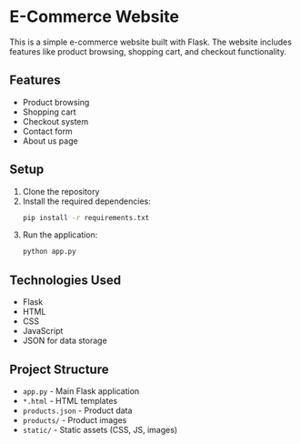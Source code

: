 # E-Commerce Website

This is a simple e-commerce website built with Flask. The website includes features like product browsing, shopping cart, and checkout functionality.

## Features

- Product browsing
- Shopping cart
- Checkout system
- Contact form
- About us page

## Setup

1. Clone the repository
2. Install the required dependencies:
   ```bash
   pip install -r requirements.txt
   ```
3. Run the application:
   ```bash
   python app.py
   ```

## Technologies Used

- Flask
- HTML
- CSS
- JavaScript
- JSON for data storage

## Project Structure

- `app.py` - Main Flask application
- `*.html` - HTML templates
- `products.json` - Product data
- `products/` - Product images
- `static/` - Static assets (CSS, JS, images) 